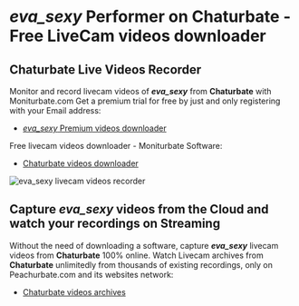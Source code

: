 # _eva_sexy_ Performer on Chaturbate - Free LiveCam videos downloader

## Chaturbate Live Videos Recorder

Monitor and record livecam videos of **_eva_sexy_** from **Chaturbate** with Moniturbate.com
Get a premium trial for free by just and only registering with your Email address:
* [_eva_sexy_ Premium videos downloader](https://moniturbate.com/request-demo-licence-key.html)

Free livecam videos downloader - Moniturbate Software:
* [Chaturbate videos downloader](https://moniturbate.com/moniturbate-download-software.html)

![_eva_sexy_ livecam videos recorder](https://peachurnet.com/templates/moniturbate-software.png)


## Capture _eva_sexy_ videos from the Cloud and watch your recordings on Streaming

Without the need of downloading a software, capture **_eva_sexy_** livecam videos from **Chaturbate** 100% online.
Watch Livecam archives from **Chaturbate** unlimitedly from thousands of existing recordings, only on Peachurbate.com and its websites network:
* [Chaturbate videos archives](https://peachurnet.com/)
